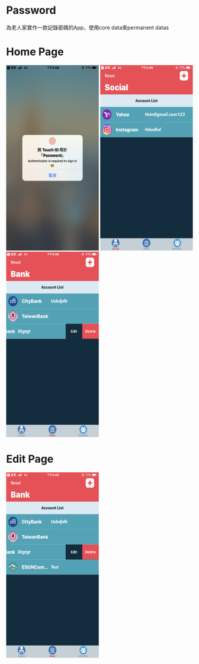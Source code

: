 # Password
為老人家實作一款記錄密碼的App，使用core data來permanent datas

<p>
<h1>Home Page</h1>
<img width="250" height="500" src="https://github.com/HsinChungHan/Password/blob/master/IMG_6965.PNG"/>
<img width="250" height="500" src="https://github.com/HsinChungHan/Password/blob/master/IMG_6966.PNG"/>
<img width="250" height="500" src="https://github.com/HsinChungHan/Password/blob/master/IMG_6967.PNG"/>
</p>

<p>
<h1>Edit Page</h1>
<img width="250" height="500" src="https://github.com/HsinChungHan/Password/blob/master/IMG_6969.PNG"/>
</p>

